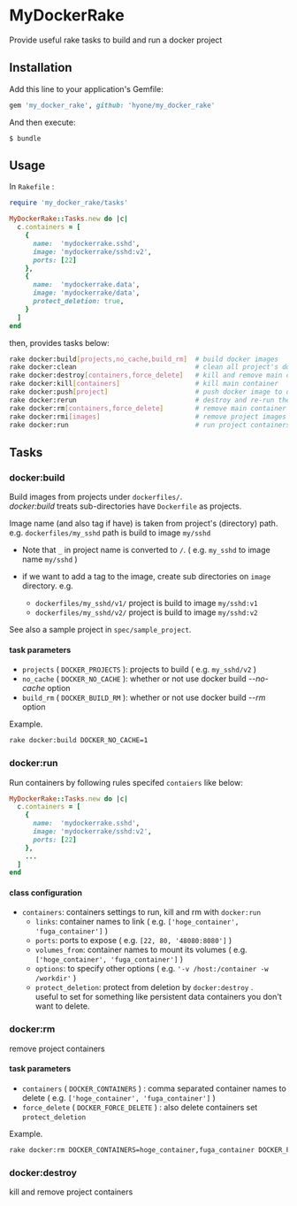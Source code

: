 # MyDockerRake

Provide useful rake tasks to build and run a docker project

## Installation

Add this line to your application's Gemfile:

```ruby
gem 'my_docker_rake', github: 'hyone/my_docker_rake'
```

And then execute:

```shell
$ bundle
```

<!---
Or install it yourself as:

```shell
$ gem install my_docker_rake
```
-->

## Usage

In `Rakefile` :

```ruby
require 'my_docker_rake/tasks'

MyDockerRake::Tasks.new do |c|
  c.containers = [
    {
      name:  'mydockerrake.sshd',
      image: 'mydockerrake/sshd:v2',
      ports: [22]
    },
    {
      name:  'mydockerrake.data',
      image: 'mydockerrake/data',
      protect_deletion: true,
    }
  ]
end

```

then, provides tasks below:

```sh
rake docker:build[projects,no_cache,build_rm]  # build docker images
rake docker:clean                              # clean all project's docker images and containers
rake docker:destroy[containers,force_delete]   # kill and remove main container
rake docker:kill[containers]                   # kill main container
rake docker:push[project]                      # push docker image to docker index service
rake docker:rerun                              # destroy and re-run the container
rake docker:rm[containers,force_delete]        # remove main container
rake docker:rmi[images]                        # remove project images (and containers)
rake docker:run                                # run project containers
```

## Tasks

### docker:build

Build images from projects under `dockerfiles/`.  
*docker:build* treats sub-directories have `Dockerfile` as projects.

Image name (and also tag if have) is taken from project's (directory) path.  
e.g. `dockerfiles/my_sshd` path is build to image `my/sshd`

- Note that `_` in project name is converted to `/`. ( e.g. `my_sshd` to image name `my/sshd` )

- if we want to add a tag to the image, create sub directories on `image` directory. e.g.
  - `dockerfiles/my_sshd/v1/` project is build to image `my/sshd:v1`
  - `dockerfiles/my_sshd/v2/` project is build to image `my/sshd:v2`

See also a sample project in `spec/sample_project`.

#### task parameters

- `projects` ( `DOCKER_PROJECTS` ): projects to build ( e.g. `my_sshd/v2` )
- `no_cache` ( `DOCKER_NO_CACHE` ): whether or not use docker build *--no-cache* option
- `build_rm` ( `DOCKER_BUILD_RM` ): whether or not use docker build *--rm* option

Example.

```sh
rake docker:build DOCKER_NO_CACHE=1
```

### docker:run

Run containers by following rules specifed `contaiers` like below:

```ruby
MyDockerRake::Tasks.new do |c|
  c.containers = [
    {
      name:  'mydockerrake.sshd',
      image: 'mydockerrake/sshd:v2',
      ports: [22]
    },
    ...
  ]
end
```

#### class configuration

- `containers`: containers settings to run, kill and rm with `docker:run`
  - `links`: container names to link ( e.g. `['hoge_container', 'fuga_container']` )
  - `ports`: ports to expose ( e.g. `[22, 80, '48080:8080']` )
  - `volumes_from`: container names to mount its volumes ( e.g. `['hoge_container', 'fuga_container']` )
  - `options`: to specify other options ( e.g. `'-v /host:/container -w /workdir'` )
  - `protect_deletion`: protect from deletion by `docker:destroy` .  
    useful to set for something like persistent data containers you don't want to delete.

### docker:rm

remove project containers

#### task parameters

- `containers` ( `DOCKER_CONTAINERS` ) : comma separated container names to delete ( e.g. `['hoge_container', 'fuga_container']` )
- `force_delete` ( `DOCKER_FORCE_DELETE` ) : also delete containers set `protect_deletion`

Example.

```sh
rake docker:rm DOCKER_CONTAINERS=hoge_container,fuga_container DOCKER_FORCE_DELETE=1
```

### docker:destroy

kill and remove project containers
